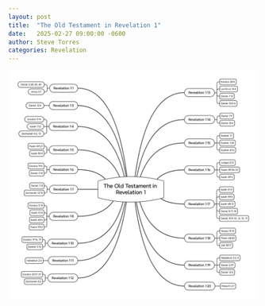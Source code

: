 ```yaml
---
layout: post
title:  "The Old Testament in Revelation 1"
date:   2025-02-27 09:00:00 -0600
author: Steve Torres
categories: Revelation
---
```


<img src="https://github.com/ElEsteeb/ElEsteeb.github.io/blob/main/images/Diagrams/The Old Testament in Revelation 1.jpg?raw=true" alt="The Old Testament in Revelation 1.jpg" style="max-width: 100%; height: auto;">
